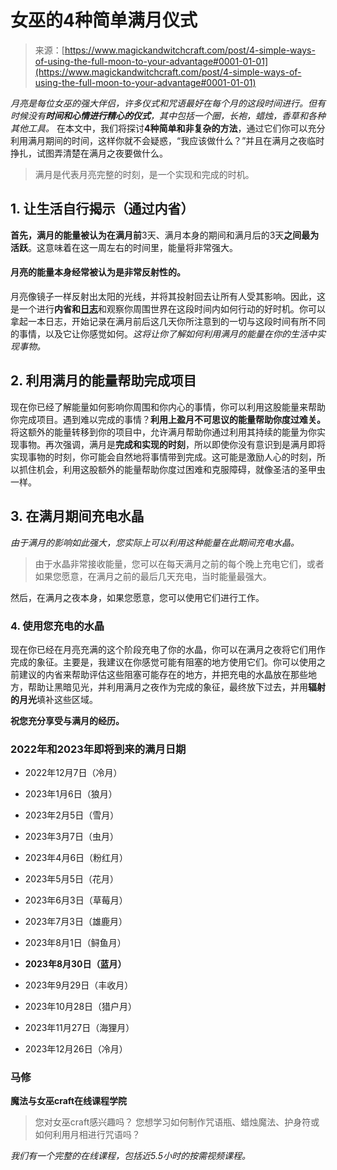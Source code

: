 <!--yml

category: 未分类

date: 2024-06-12 18:32:02

-->

# 女巫的4种简单满月仪式

> 来源：[https://www.magickandwitchcraft.com/post/4-simple-ways-of-using-the-full-moon-to-your-advantage#0001-01-01](https://www.magickandwitchcraft.com/post/4-simple-ways-of-using-the-full-moon-to-your-advantage#0001-01-01)

*月亮是每位女巫的强大伴侣，许多仪式和咒语最好在每个月的这段时间进行。但有时候没有**时间和心情进行精心的仪式**，其中包括一个圈，长袍，蜡烛，香草和各种其他工具。* 在本文中，我们将探讨**4种简单和非复杂的方法**，通过它们你可以充分利用满月期间的时间，这样你就不会疑惑，“我应该做什么？”并且在满月之夜临时挣扎，试图弄清楚在满月之夜要做什么。

> 满月是代表月亮完整的时刻，是一个实现和完成的时机。

## 1\. 让生活自行揭示（通过内省）

**首先，满月的能量被认为在满月前**3天、满月本身的期间和满月后的3天**之间最为活跃**。这意味着在这一周左右的时间里，能量将非常强大。

#### 月亮的能量本身经常被认为是非常反射性的。

月亮像镜子一样反射出太阳的光线，并将其投射回去让所有人受其影响。因此，这是一个进行**内省和**[**日志**](https://www.magickandwitchcraft.com/post/shadow-work-prompts)和观察你周围世界在这段时间内如何行动的好时机。你可以拿起一本日志，开始记录在满月前后这几天你所注意到的一切与这段时间有所不同的事情，以及它让你感觉如何。*这将让你了解如何利用满月的能量在你的生活中实现事物。*

## 2\. 利用满月的能量帮助完成项目

现在你已经了解能量如何影响你周围和你内心的事情，你可以利用这股能量来帮助你完成项目。遇到难以完成的事情？**利用上盈月不可思议的能量帮助你度过难关。** 将这额外的能量转移到你的项目中，允许满月帮助你通过利用其持续的能量为你实现事物。再次强调，满月是**完成和实现的时刻**，所以即使你没有意识到是满月即将实现事物的时刻，你可能会自然地将事情带到完成。这可能是激励人心的时刻，所以抓住机会，利用这股额外的能量帮助你度过困难和克服障碍，就像圣洁的圣甲虫一样。

## 3\. 在满月期间充电水晶

*由于满月的影响如此强大，您实际上可以利用这种能量在此期间充电水晶。*

> 由于水晶非常接收能量，您可以在每天满月之前的每个晚上充电它们，或者如果您愿意，在满月之前的最后几天充电，当时能量最强大。

然后，在满月之夜本身，如果您愿意，您可以使用它们进行工作。

### 4\. 使用您充电的水晶

现在你已经在月亮充满的这个阶段充电了你的水晶，你可以在满月之夜将它们用作完成的象征。主要是，我建议在你感觉可能有阻塞的地方使用它们。你可以使用之前建议的内省来帮助评估这些阻塞可能存在的地方，并把充电的水晶放在那些地方，帮助让黑暗见光，并利用满月之夜作为完成的象征，最终放下过去，并用**辐射的月光**填补这些区域。

**祝您充分享受与满月的经历。**

### **2022年和2023年即将到来的满月日期**

+   2022年12月7日（冷月）

+   2023年1月6日（狼月）

+   2023年2月5日（雪月）

+   2023年3月7日（虫月）

+   2023年4月6日（粉红月）

+   2023年5月5日（花月）

+   2023年6月3日（草莓月）

+   2023年7月3日（雄鹿月）

+   2023年8月1日（鲟鱼月）

+   **2023年8月30日（蓝月）**

+   2023年9月29日（丰收月）

+   2023年10月28日（猎户月）

+   2023年11月27日（海狸月）

+   2023年12月26日（冷月）

### 马修

**魔法与女巫craft在线课程学院**

> 您对女巫craft感兴趣吗？ 您想学习如何制作咒语瓶、蜡烛魔法、护身符或如何利用月相进行咒语吗？

*我们有一个完整的在线课程，包括近5.5小时的按需视频课程。*
